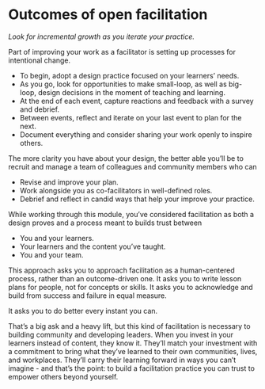 # Outcomes of open facilitation

*Look for incremental growth as you iterate your practice.*

Part of improving your work as a facilitator is setting up processes for intentional change.

- To begin, adopt a design practice focused on your learners’ needs.
- As you go, look for opportunities to make small-loop, as well as big-loop, design decisions in the moment of teaching and learning.
- At the end of each event, capture reactions and feedback with a survey and debrief.
- Between events, reflect and iterate on your last event to plan for the next.
- Document everything and consider sharing your work openly to inspire others.

The more clarity you have about your design, the better able you’ll be to recruit and manage a team of colleagues and community members who can

- Revise and improve your plan.
- Work alongside you as co-facilitators in well-defined roles.
- Debrief and reflect in candid ways that help your improve your practice.

While working through this module, you’ve considered facilitation as both a design proves and a process meant to builds trust between

- You and your learners.
- Your learners and the content you’ve taught.
- You and your team.

This approach asks you to approach facilitation as a human-centered process, rather than an outcome-driven one. It asks you to write lesson plans for people, not for concepts or skills. It asks you to acknowledge and build from success and failure in equal measure.

It asks you to do better every instant you can.

That’s a big ask and a heavy lift, but this kind of facilitation is necessary to building community and developing leaders. When you invest in your learners instead of content, they know it. They’ll match your investment with a commitment to bring what they’ve learned to their own communities, lives, and workplaces. They’ll carry their learning forward in ways you can’t imagine - and that’s the point: to build a facilitation practice you can trust to empower others beyond yourself.
